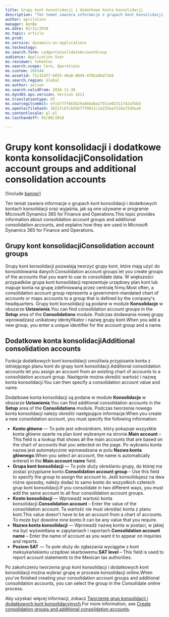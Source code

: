 ```yaml
---
title: Grupy kont konsolidacji i dodatkowe konta konsolidacji
description: "Ten temat zawiera informacje o grupach kont konsolidacji i dodatkowych kontach konsolidacji oraz wyjaśnia, jak są one używane w programie Microsoft Dynamics 365 for Finance and Operations."
author: aprilolson
manager: AnnBe
ms.date: 01/11/2018
ms.topic: article
ms.prod: 
ms.service: dynamics-ax-applications
ms.technology: 
ms.search.form: LedgerConsolidateAccountGroup
audience: Application User
ms.reviewer: twheeloc
ms.search.scope: Core, Operations
ms.custom: 265544
ms.assetid: 71c31df7-b655-46a8-8844-4f92a8bd71b0
ms.search.region: Global
ms.author: aolson
ms.search.validFrom: 2016-11-30
ms.dyn365.ops.version: Version 1611
ms.translationtype: HT
ms.sourcegitcommit: efcb77ff883b29a4bbaba27551e02311742afbbd
ms.openlocfilehash: 3821fc6fcb5bb77f9611c1e233eaf218a72d5ea0
ms.contentlocale: pl-pl
ms.lasthandoff: 05/08/2018

---
```


# <a name="consolidation-account-groups-and-additional-consolidation-accounts"></a><span data-ttu-id="e115a-103">Grupy kont konsolidacji i dodatkowe konta konsolidacji</span><span class="sxs-lookup"><span data-stu-id="e115a-103">Consolidation account groups and additional consolidation accounts</span></span>

[!include [banner](../includes/banner.md)]

<span data-ttu-id="e115a-104">Ten temat zawiera informacje o grupach kont konsolidacji i dodatkowych kontach konsolidacji oraz wyjaśnia, jak są one używane w programie Microsoft Dynamics 365 for Finance and Operations.</span><span class="sxs-lookup"><span data-stu-id="e115a-104">This topic provides information about consolidation account groups and additional consolidation accounts, and explains how they are used in Microsoft Dynamics 365 for Finance and Operations.</span></span>

<a name="consolidation-account-groups"></a><span data-ttu-id="e115a-105">Grupy kont konsolidacji</span><span class="sxs-lookup"><span data-stu-id="e115a-105">Consolidation account groups</span></span>
----------------------------

<span data-ttu-id="e115a-106">Grupy kont konsolidacji pozwalają tworzyć grupy kont, które mają użyć do konsolidowania danych.</span><span class="sxs-lookup"><span data-stu-id="e115a-106">Consolidation account groups let you create groups of the accounts that you want to use to consolidate data.</span></span> <span data-ttu-id="e115a-107">W większości przypadków grupa kont konsolidacji reprezentuje urzędowy plan kont lub mapuje konta na grupę zdefiniowaną przez centralę firmy.</span><span class="sxs-lookup"><span data-stu-id="e115a-107">Most often, a consolidation account group represents a government-mandated chart of accounts or maps accounts to a group that is defined by the company's headquarters.</span></span> <span data-ttu-id="e115a-108">Grupy kont konsolidacji są podane w module **Konsolidacje** w obszarze **Ustawienia**.</span><span class="sxs-lookup"><span data-stu-id="e115a-108">You can find consolidation account groups in the **Setup** area of the **Consolidations** module.</span></span> <span data-ttu-id="e115a-109">Podczas dodawania nowej grupy wprowadzasz unikatowy identyfikator i nazwę grupy kont.</span><span class="sxs-lookup"><span data-stu-id="e115a-109">When you add a new group, you enter a unique identifier for the account group and a name.</span></span>

## <a name="additional-consolidation-accounts"></a><span data-ttu-id="e115a-110">Dodatkowe konta konsolidacji</span><span class="sxs-lookup"><span data-stu-id="e115a-110">Additional consolidation accounts</span></span>
<span data-ttu-id="e115a-111">Funkcja dodatkowych kont konsolidacji umożliwia przypisanie konta z istniejącego planu kont do grupy kont konsolidacji.</span><span class="sxs-lookup"><span data-stu-id="e115a-111">Additional consolidation accounts let you assign an account from an existing chart of accounts to a consolidation account group.</span></span> <span data-ttu-id="e115a-112">Następnie można określić wartość i nazwę konta konsolidacji.</span><span class="sxs-lookup"><span data-stu-id="e115a-112">You can then specify a consolidation account value and name.</span></span> 

<span data-ttu-id="e115a-113">Dodatkowe konta konsolidacji są podane w module **Konsolidacje** w obszarze **Ustawienia**.</span><span class="sxs-lookup"><span data-stu-id="e115a-113">You can find additional consolidation accounts in the **Setup** area of the **Consolidations** module.</span></span> <span data-ttu-id="e115a-114">Podczas tworzenia nowego konta konsolidacji należy określić następujące informacje:</span><span class="sxs-lookup"><span data-stu-id="e115a-114">When you create a new consolidation account, you must specify the following information:</span></span>

-   <span data-ttu-id="e115a-115">**Konto główne** — To pole jest odnośnikiem, który pokazuje wszystkie konta główne oparte na plan kont wybranym na stronie.</span><span class="sxs-lookup"><span data-stu-id="e115a-115">**Main account** – This field is a lookup that shows all the main accounts that are based on the chart of accounts that you selected on the page.</span></span> <span data-ttu-id="e115a-116">Po wybraniu konta nazwa jest automatycznie wprowadzana w polu **Nazwa konta głównego**.</span><span class="sxs-lookup"><span data-stu-id="e115a-116">When you select an account, the name is automatically entered in the **Main account name** field.</span></span>
-   <span data-ttu-id="e115a-117">**Grupa kont konsolidacji** — To pole służy określaniu grupy, do której ma zostać przypisane konto.</span><span class="sxs-lookup"><span data-stu-id="e115a-117">**Consolidation account group** – Use this field to specify the group to assign the account to.</span></span> <span data-ttu-id="e115a-118">Jeśli konsolidujesz na dwa różne sposoby, należy dodać to samo konto do wszystkich czterech grup kont konsolidacji.</span><span class="sxs-lookup"><span data-stu-id="e115a-118">If you consolidate in two different ways, you must add the same account to all four consolidation account groups.</span></span>
-   <span data-ttu-id="e115a-119">**Konto konsolidacji** — Wprowadź wartość konta konsolidacji.</span><span class="sxs-lookup"><span data-stu-id="e115a-119">**Consolidation account** – Enter the value of the consolidation account.</span></span> <span data-ttu-id="e115a-120">Ta wartość nie musi określać konta z planu kont.</span><span class="sxs-lookup"><span data-stu-id="e115a-120">This value doesn't have to be an account from a chart of accounts.</span></span> <span data-ttu-id="e115a-121">To może być dowolne inne konto.</span><span class="sxs-lookup"><span data-stu-id="e115a-121">It can be any value that you require.</span></span>
-   <span data-ttu-id="e115a-122">**Nazwa konta konsolidacji** — Wprowadź nazwę konta w postaci, w jakiej ma być wyświetlana w zapytaniach i raportach.</span><span class="sxs-lookup"><span data-stu-id="e115a-122">**Consolidation account name** – Enter the name of account as you want it to appear on inquiries and reports.</span></span>
-   <span data-ttu-id="e115a-123">**Poziom SAT** — To pole służy do zgłaszania wyciągów z kont meksykańskiemu urzędowi skarbowemu.</span><span class="sxs-lookup"><span data-stu-id="e115a-123">**SAT level** – This field is used to report account statements to the Mexican tax authorities.</span></span> 

<span data-ttu-id="e115a-124">Po zakończeniu tworzenia grup kont konsolidacji i dodatkowych kont konsolidacji można wybrać grupę w procesie konsolidacji online.</span><span class="sxs-lookup"><span data-stu-id="e115a-124">When you've finished creating your consolidation account groups and additional consolidation accounts, you can select the group in the Consolidate online process.</span></span>


<span data-ttu-id="e115a-125">Aby uzyskać więcej informacji, zobacz [Tworzenie grup konsolidacji i dodatkowych kont konsolidacyjnych](../general-ledger/tasks/create-consolidation-groups.md).</span><span class="sxs-lookup"><span data-stu-id="e115a-125">For more information, see [Create consolidation groups and additional consolidation accounts](../general-ledger/tasks/create-consolidation-groups.md).</span></span> 




